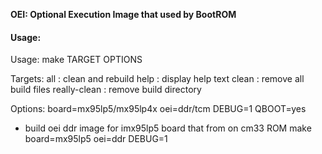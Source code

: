 **OEI: Optional Execution Image that used by BootROM**

#### Usage:

Usage: make TARGET OPTIONS

Targets:
        all            : clean and rebuild
        help           : display help text
        clean          : remove all build files
        really-clean   : remove build directory


Options:
        board=mx95lp5/mx95lp4x
        oei=ddr/tcm
        DEBUG=1
        QBOOT=yes

- build oei ddr image for imx95lp5 board that from on cm33 ROM
make board=mx95lp5 oei=ddr DEBUG=1

